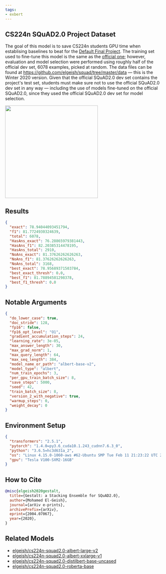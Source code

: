 ```yaml
---
tags:
- exbert
---
```


## CS224n SQuAD2.0 Project Dataset
The goal of this model is to save CS224n students GPU time when establising
baselines to beat for the [Default Final Project](http://web.stanford.edu/class/cs224n/project/default-final-project-handout.pdf).
The training set used to fine-tune this model is the same as
the [official one](https://rajpurkar.github.io/SQuAD-explorer/); however,
evaluation and model selection were performed using roughly half of the official
dev set, 6078 examples, picked at random. The data files can be found at
<https://github.com/elgeish/squad/tree/master/data> — this is the Winter 2020
version. Given that the official SQuAD2.0 dev set contains the project's test
set, students must make sure not to use the official SQuAD2.0 dev set in any way
— including the use of models fine-tuned on the official SQuAD2.0, since they
used the official SQuAD2.0 dev set for model selection.

<a href="https://huggingface.co/exbert/?model=elgeish/cs224n-squad2.0-albert-base-v2">
	<img width="300px" src="https://cdn-media.huggingface.co/exbert/button.png">
</a>

## Results
```json
{
  "exact": 78.94044093451794,
  "f1": 81.7724930324639,
  "total": 6078,
  "HasAns_exact": 76.28865979381443,
  "HasAns_f1": 82.20385314478195,
  "HasAns_total": 2910,
  "NoAns_exact": 81.37626262626263,
  "NoAns_f1": 81.37626262626263,
  "NoAns_total": 3168,
  "best_exact": 78.95689371503784,
  "best_exact_thresh": 0.0,
  "best_f1": 81.78894581298378,
  "best_f1_thresh": 0.0
}
```

## Notable Arguments
```json
{
  "do_lower_case": true,
  "doc_stride": 128,
  "fp16": false,
  "fp16_opt_level": "O1",
  "gradient_accumulation_steps": 24,
  "learning_rate": 3e-05,
  "max_answer_length": 30,
  "max_grad_norm": 1,
  "max_query_length": 64,
  "max_seq_length": 384,
  "model_name_or_path": "albert-base-v2",
  "model_type": "albert",
  "num_train_epochs": 3,
  "per_gpu_train_batch_size": 8,
  "save_steps": 5000,
  "seed": 42,
  "train_batch_size": 8,
  "version_2_with_negative": true,
  "warmup_steps": 0,
  "weight_decay": 0
}
```

## Environment Setup
```json
{
  "transformers": "2.5.1",
  "pytorch": "1.4.0=py3.6_cuda10.1.243_cudnn7.6.3_0",
  "python": "3.6.5=hc3d631a_2",
  "os": "Linux 4.15.0-1060-aws #62-Ubuntu SMP Tue Feb 11 21:23:22 UTC 2020 x86_64 x86_64 x86_64 GNU/Linux",
  "gpu": "Tesla V100-SXM2-16GB"
}
```

## How to Cite
```BibTeX
@misc{elgeish2020gestalt,
  title={Gestalt: a Stacking Ensemble for SQuAD2.0},
  author={Mohamed El-Geish},
  journal={arXiv e-prints},
  archivePrefix={arXiv},
  eprint={2004.07067},
  year={2020},
}
```

## Related Models
* [elgeish/cs224n-squad2.0-albert-large-v2](https://huggingface.co/elgeish/cs224n-squad2.0-albert-large-v2)
* [elgeish/cs224n-squad2.0-albert-xxlarge-v1](https://huggingface.co/elgeish/cs224n-squad2.0-albert-xxlarge-v1)
* [elgeish/cs224n-squad2.0-distilbert-base-uncased](https://huggingface.co/elgeish/cs224n-squad2.0-distilbert-base-uncased)
* [elgeish/cs224n-squad2.0-roberta-base](https://huggingface.co/elgeish/cs224n-squad2.0-roberta-base)

